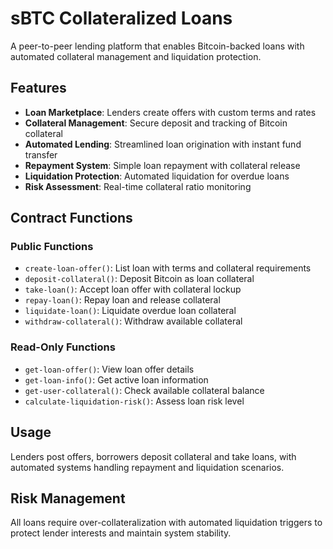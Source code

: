 # sBTC Collateralized Loans

A peer-to-peer lending platform that enables Bitcoin-backed loans with automated collateral management and liquidation protection.

## Features

- **Loan Marketplace**: Lenders create offers with custom terms and rates
- **Collateral Management**: Secure deposit and tracking of Bitcoin collateral  
- **Automated Lending**: Streamlined loan origination with instant fund transfer
- **Repayment System**: Simple loan repayment with collateral release
- **Liquidation Protection**: Automated liquidation for overdue loans
- **Risk Assessment**: Real-time collateral ratio monitoring

## Contract Functions

### Public Functions
- `create-loan-offer()`: List loan with terms and collateral requirements
- `deposit-collateral()`: Deposit Bitcoin as loan collateral
- `take-loan()`: Accept loan offer with collateral lockup
- `repay-loan()`: Repay loan and release collateral
- `liquidate-loan()`: Liquidate overdue loan collateral
- `withdraw-collateral()`: Withdraw available collateral

### Read-Only Functions
- `get-loan-offer()`: View loan offer details
- `get-loan-info()`: Get active loan information
- `get-user-collateral()`: Check available collateral balance
- `calculate-liquidation-risk()`: Assess loan risk level

## Usage

Lenders post offers, borrowers deposit collateral and take loans, with automated systems handling repayment and liquidation scenarios.

## Risk Management

All loans require over-collateralization with automated liquidation triggers to protect lender interests and maintain system stability.